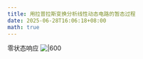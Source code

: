 ```yaml
---
title: 用拉普拉斯变换分析线性动态电路的暂态过程
date: 2025-06-28T16:06:18+08:00
math: true
---
```


零状态响应
![|600](https://huarenjianimg.oss-cn-nanjing.aliyuncs.com/image/20250628155959829.png)

